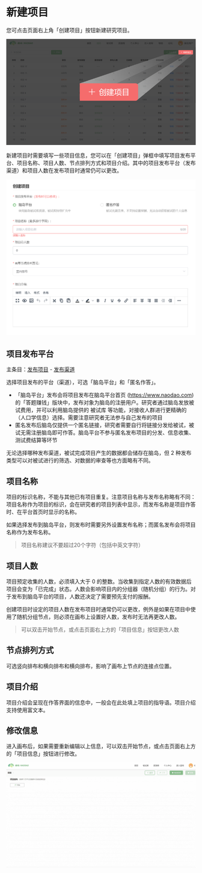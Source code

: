 # 新建项目

您可点击页面右上角「创建项目」按钮新建研究项目。

![](imgs/projects1-1/Frame%2015.png)

新建项目时需要填写一些项目信息，您可以在「创建项目」弹框中填写项目发布平台、项目名称、项目人数、节点排列方式和项目介绍。其中的项目发布平台（发布渠道）和项目人数在发布项目时通常仍可以更改。

![](imgs/projects1-1/image.png)

## 项目发布平台

主条目：[发布项目](project1-3.md) - [发布渠道](project1-3.md#发布渠道)

选择项目发布的平台（渠道），可选「脑岛平台」和「匿名作答」。

* 「脑岛平台」发布会将项目发布在脑岛平台首页 (https://www.naodao.com) 的「答题赚钱」版块中，发布对象为脑岛的注册用户。研究者通过脑岛发放被试费用，并可以利用脑岛提供的 被试库 等功能，对接收人群进行更精确的（人口学信息）选择。需要注意研究者无法参与自己发布的项目
* 匿名发布后脑岛仅提供一个匿名链接，研究者需要自行将链接分发给被试，被试无需注册脑岛即可作答。脑岛平台不参与匿名发布项目的分发、信息收集、测试费结算等环节

无论选择哪种发布渠道，被试完成项目产生的数据都会储存在脑岛，但 2 种发布类型可以对被试进行的筛选、对数据的审查等也方面略有不同。

## 项目名称

项目的标识名称，不能与其他已有项目重复。注意项目名称与发布名称略有不同：项目名称作为项目的标识，会在研究者的项目列表中显示，而发布名称是项目作答时、在平台首页时显示的名称。

如果选择发布到脑岛平台，则发布时需要另外设置发布名称；而匿名发布会将项目名称作为发布名称。

> 项目名称建议不要超过20个字符（包括中英文字符）

## 项目人数

项目预定收集的人数，必须填入大于 0 的整数。当收集到指定人数的有效数据后项目会变为「已完成」状态。人数会影响项目内的分组器（随机分组）的行为。对于发布到脑岛平台的项目，人数还决定了需要预先支付的报酬。

创建项目时设定的项目人数在发布项目时通常仍可以更改，例外是如果在项目中使用了随机分组节点，则必须在画布上设置好人数，发布时无法再更改人数。

> 可以双击开始节点，或点击页面右上方的「项目信息」按钮更改人数

## 节点排列方式

可选竖向排布和横向排布和横向排布，影响了画布上节点的连接点位置。

## 项目介绍

项目介绍会呈现在作答界面的信息中，一般会在此处填上项目的指导语。项目介绍支持使用富文本。

## 修改信息

进入画布后，如果需要重新编辑以上信息，可以双击开始节点，或点击页面右上方的「项目信息」按钮进行修改。

![](imgs/projects1-1/6-1.1.gif)